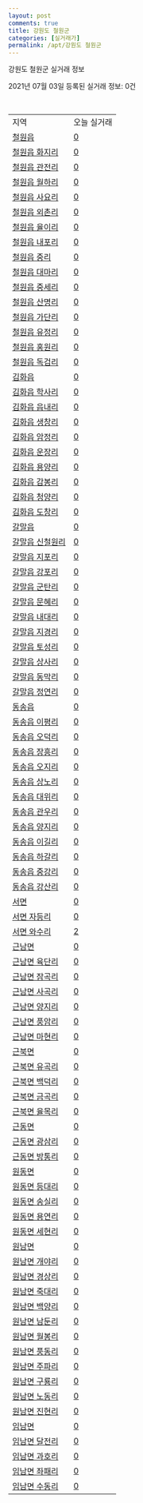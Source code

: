 ```yaml
---
layout: post
comments: true
title: 강원도 철원군
categories: [실거래가]
permalink: /apt/강원도 철원군
---
```


강원도 철원군 실거래 정보

2021년 07월 03일 등록된 실거래 정보: 0건

<script type="text/javascript">
  google.charts.load('current', {'packages':['corechart']});
  google.charts.setOnLoadCallback(drawChart);

  function drawChart() {
    var data = google.visualization.arrayToDataTable([['거래일', '매매', '전월세', '전매'], ['20-07', 9, 0, 0], ['20-08', 8, 2, 0], ['20-09', 11, 1, 0], ['20-10', 18, 4, 0], ['20-11', 16, 5, 0], ['20-12', 9, 2, 0], ['21-01', 10, 4, 0], ['21-02', 11, 8, 0], ['21-03', 18, 3, 0], ['21-04', 10, 3, 0], ['21-05', 12, 0, 0], ['21-06', 9, 109, 0]]);

    var options = {
      title: '최근 유형별 거래량 추이',
      legend: { position: 'bottom' }
    };

    var chart = new google.visualization.LineChart(document.getElementById('columnchart_material'));
    chart.draw(data, (options));
  }
</script>

<div id="columnchart_material" style="width: 95%; margin-left: -35px"></div>
<br>
<table class="sortable">
  <tr>
    <td>지역</td>
    <td>오늘 실거래</td>
  </tr>

  
  <tr class="item">
    <td><a href="강원도 철원군 철원읍">철원읍</a></td>
    <td><a href="강원도 철원군 철원읍">0</a></td>
  </tr>
    

  <tr class="item">
    <td><a href="강원도 철원군 철원읍 화지리">철원읍 화지리</a></td>
    <td><a href="강원도 철원군 철원읍 화지리">0</a></td>
  </tr>
    

  <tr class="item">
    <td><a href="강원도 철원군 철원읍 관전리">철원읍 관전리</a></td>
    <td><a href="강원도 철원군 철원읍 관전리">0</a></td>
  </tr>
    

  <tr class="item">
    <td><a href="강원도 철원군 철원읍 월하리">철원읍 월하리</a></td>
    <td><a href="강원도 철원군 철원읍 월하리">0</a></td>
  </tr>
    

  <tr class="item">
    <td><a href="강원도 철원군 철원읍 사요리">철원읍 사요리</a></td>
    <td><a href="강원도 철원군 철원읍 사요리">0</a></td>
  </tr>
    

  <tr class="item">
    <td><a href="강원도 철원군 철원읍 외촌리">철원읍 외촌리</a></td>
    <td><a href="강원도 철원군 철원읍 외촌리">0</a></td>
  </tr>
    

  <tr class="item">
    <td><a href="강원도 철원군 철원읍 율이리">철원읍 율이리</a></td>
    <td><a href="강원도 철원군 철원읍 율이리">0</a></td>
  </tr>
    

  <tr class="item">
    <td><a href="강원도 철원군 철원읍 내포리">철원읍 내포리</a></td>
    <td><a href="강원도 철원군 철원읍 내포리">0</a></td>
  </tr>
    

  <tr class="item">
    <td><a href="강원도 철원군 철원읍 중리">철원읍 중리</a></td>
    <td><a href="강원도 철원군 철원읍 중리">0</a></td>
  </tr>
    

  <tr class="item">
    <td><a href="강원도 철원군 철원읍 대마리">철원읍 대마리</a></td>
    <td><a href="강원도 철원군 철원읍 대마리">0</a></td>
  </tr>
    

  <tr class="item">
    <td><a href="강원도 철원군 철원읍 중세리">철원읍 중세리</a></td>
    <td><a href="강원도 철원군 철원읍 중세리">0</a></td>
  </tr>
    

  <tr class="item">
    <td><a href="강원도 철원군 철원읍 산명리">철원읍 산명리</a></td>
    <td><a href="강원도 철원군 철원읍 산명리">0</a></td>
  </tr>
    

  <tr class="item">
    <td><a href="강원도 철원군 철원읍 가단리">철원읍 가단리</a></td>
    <td><a href="강원도 철원군 철원읍 가단리">0</a></td>
  </tr>
    

  <tr class="item">
    <td><a href="강원도 철원군 철원읍 유정리">철원읍 유정리</a></td>
    <td><a href="강원도 철원군 철원읍 유정리">0</a></td>
  </tr>
    

  <tr class="item">
    <td><a href="강원도 철원군 철원읍 홍원리">철원읍 홍원리</a></td>
    <td><a href="강원도 철원군 철원읍 홍원리">0</a></td>
  </tr>
    

  <tr class="item">
    <td><a href="강원도 철원군 철원읍 독검리">철원읍 독검리</a></td>
    <td><a href="강원도 철원군 철원읍 독검리">0</a></td>
  </tr>
    

  <tr class="item">
    <td><a href="강원도 철원군 김화읍">김화읍</a></td>
    <td><a href="강원도 철원군 김화읍">0</a></td>
  </tr>
    

  <tr class="item">
    <td><a href="강원도 철원군 김화읍 학사리">김화읍 학사리</a></td>
    <td><a href="강원도 철원군 김화읍 학사리">0</a></td>
  </tr>
    

  <tr class="item">
    <td><a href="강원도 철원군 김화읍 읍내리">김화읍 읍내리</a></td>
    <td><a href="강원도 철원군 김화읍 읍내리">0</a></td>
  </tr>
    

  <tr class="item">
    <td><a href="강원도 철원군 김화읍 생창리">김화읍 생창리</a></td>
    <td><a href="강원도 철원군 김화읍 생창리">0</a></td>
  </tr>
    

  <tr class="item">
    <td><a href="강원도 철원군 김화읍 암정리">김화읍 암정리</a></td>
    <td><a href="강원도 철원군 김화읍 암정리">0</a></td>
  </tr>
    

  <tr class="item">
    <td><a href="강원도 철원군 김화읍 운장리">김화읍 운장리</a></td>
    <td><a href="강원도 철원군 김화읍 운장리">0</a></td>
  </tr>
    

  <tr class="item">
    <td><a href="강원도 철원군 김화읍 용양리">김화읍 용양리</a></td>
    <td><a href="강원도 철원군 김화읍 용양리">0</a></td>
  </tr>
    

  <tr class="item">
    <td><a href="강원도 철원군 김화읍 감봉리">김화읍 감봉리</a></td>
    <td><a href="강원도 철원군 김화읍 감봉리">0</a></td>
  </tr>
    

  <tr class="item">
    <td><a href="강원도 철원군 김화읍 청양리">김화읍 청양리</a></td>
    <td><a href="강원도 철원군 김화읍 청양리">0</a></td>
  </tr>
    

  <tr class="item">
    <td><a href="강원도 철원군 김화읍 도창리">김화읍 도창리</a></td>
    <td><a href="강원도 철원군 김화읍 도창리">0</a></td>
  </tr>
    

  <tr class="item">
    <td><a href="강원도 철원군 갈말읍">갈말읍</a></td>
    <td><a href="강원도 철원군 갈말읍">0</a></td>
  </tr>
    

  <tr class="item">
    <td><a href="강원도 철원군 갈말읍 신철원리">갈말읍 신철원리</a></td>
    <td><a href="강원도 철원군 갈말읍 신철원리">0</a></td>
  </tr>
    

  <tr class="item">
    <td><a href="강원도 철원군 갈말읍 지포리">갈말읍 지포리</a></td>
    <td><a href="강원도 철원군 갈말읍 지포리">0</a></td>
  </tr>
    

  <tr class="item">
    <td><a href="강원도 철원군 갈말읍 강포리">갈말읍 강포리</a></td>
    <td><a href="강원도 철원군 갈말읍 강포리">0</a></td>
  </tr>
    

  <tr class="item">
    <td><a href="강원도 철원군 갈말읍 군탄리">갈말읍 군탄리</a></td>
    <td><a href="강원도 철원군 갈말읍 군탄리">0</a></td>
  </tr>
    

  <tr class="item">
    <td><a href="강원도 철원군 갈말읍 문혜리">갈말읍 문혜리</a></td>
    <td><a href="강원도 철원군 갈말읍 문혜리">0</a></td>
  </tr>
    

  <tr class="item">
    <td><a href="강원도 철원군 갈말읍 내대리">갈말읍 내대리</a></td>
    <td><a href="강원도 철원군 갈말읍 내대리">0</a></td>
  </tr>
    

  <tr class="item">
    <td><a href="강원도 철원군 갈말읍 지경리">갈말읍 지경리</a></td>
    <td><a href="강원도 철원군 갈말읍 지경리">0</a></td>
  </tr>
    

  <tr class="item">
    <td><a href="강원도 철원군 갈말읍 토성리">갈말읍 토성리</a></td>
    <td><a href="강원도 철원군 갈말읍 토성리">0</a></td>
  </tr>
    

  <tr class="item">
    <td><a href="강원도 철원군 갈말읍 상사리">갈말읍 상사리</a></td>
    <td><a href="강원도 철원군 갈말읍 상사리">0</a></td>
  </tr>
    

  <tr class="item">
    <td><a href="강원도 철원군 갈말읍 동막리">갈말읍 동막리</a></td>
    <td><a href="강원도 철원군 갈말읍 동막리">0</a></td>
  </tr>
    

  <tr class="item">
    <td><a href="강원도 철원군 갈말읍 정연리">갈말읍 정연리</a></td>
    <td><a href="강원도 철원군 갈말읍 정연리">0</a></td>
  </tr>
    

  <tr class="item">
    <td><a href="강원도 철원군 동송읍">동송읍</a></td>
    <td><a href="강원도 철원군 동송읍">0</a></td>
  </tr>
    

  <tr class="item">
    <td><a href="강원도 철원군 동송읍 이평리">동송읍 이평리</a></td>
    <td><a href="강원도 철원군 동송읍 이평리">0</a></td>
  </tr>
    

  <tr class="item">
    <td><a href="강원도 철원군 동송읍 오덕리">동송읍 오덕리</a></td>
    <td><a href="강원도 철원군 동송읍 오덕리">0</a></td>
  </tr>
    

  <tr class="item">
    <td><a href="강원도 철원군 동송읍 장흥리">동송읍 장흥리</a></td>
    <td><a href="강원도 철원군 동송읍 장흥리">0</a></td>
  </tr>
    

  <tr class="item">
    <td><a href="강원도 철원군 동송읍 오지리">동송읍 오지리</a></td>
    <td><a href="강원도 철원군 동송읍 오지리">0</a></td>
  </tr>
    

  <tr class="item">
    <td><a href="강원도 철원군 동송읍 상노리">동송읍 상노리</a></td>
    <td><a href="강원도 철원군 동송읍 상노리">0</a></td>
  </tr>
    

  <tr class="item">
    <td><a href="강원도 철원군 동송읍 대위리">동송읍 대위리</a></td>
    <td><a href="강원도 철원군 동송읍 대위리">0</a></td>
  </tr>
    

  <tr class="item">
    <td><a href="강원도 철원군 동송읍 관우리">동송읍 관우리</a></td>
    <td><a href="강원도 철원군 동송읍 관우리">0</a></td>
  </tr>
    

  <tr class="item">
    <td><a href="강원도 철원군 동송읍 양지리">동송읍 양지리</a></td>
    <td><a href="강원도 철원군 동송읍 양지리">0</a></td>
  </tr>
    

  <tr class="item">
    <td><a href="강원도 철원군 동송읍 이길리">동송읍 이길리</a></td>
    <td><a href="강원도 철원군 동송읍 이길리">0</a></td>
  </tr>
    

  <tr class="item">
    <td><a href="강원도 철원군 동송읍 하갈리">동송읍 하갈리</a></td>
    <td><a href="강원도 철원군 동송읍 하갈리">0</a></td>
  </tr>
    

  <tr class="item">
    <td><a href="강원도 철원군 동송읍 중강리">동송읍 중강리</a></td>
    <td><a href="강원도 철원군 동송읍 중강리">0</a></td>
  </tr>
    

  <tr class="item">
    <td><a href="강원도 철원군 동송읍 강산리">동송읍 강산리</a></td>
    <td><a href="강원도 철원군 동송읍 강산리">0</a></td>
  </tr>
    

  <tr class="item">
    <td><a href="강원도 철원군 서면">서면</a></td>
    <td><a href="강원도 철원군 서면">0</a></td>
  </tr>
    

  <tr class="item">
    <td><a href="강원도 철원군 서면 자등리">서면 자등리</a></td>
    <td><a href="강원도 철원군 서면 자등리">0</a></td>
  </tr>
    

  <tr class="item">
    <td><a href="강원도 철원군 서면 와수리">서면 와수리</a></td>
    <td><a href="강원도 철원군 서면 와수리">2</a></td>
  </tr>
    

  <tr class="item">
    <td><a href="강원도 철원군 근남면">근남면</a></td>
    <td><a href="강원도 철원군 근남면">0</a></td>
  </tr>
    

  <tr class="item">
    <td><a href="강원도 철원군 근남면 육단리">근남면 육단리</a></td>
    <td><a href="강원도 철원군 근남면 육단리">0</a></td>
  </tr>
    

  <tr class="item">
    <td><a href="강원도 철원군 근남면 잠곡리">근남면 잠곡리</a></td>
    <td><a href="강원도 철원군 근남면 잠곡리">0</a></td>
  </tr>
    

  <tr class="item">
    <td><a href="강원도 철원군 근남면 사곡리">근남면 사곡리</a></td>
    <td><a href="강원도 철원군 근남면 사곡리">0</a></td>
  </tr>
    

  <tr class="item">
    <td><a href="강원도 철원군 근남면 양지리">근남면 양지리</a></td>
    <td><a href="강원도 철원군 근남면 양지리">0</a></td>
  </tr>
    

  <tr class="item">
    <td><a href="강원도 철원군 근남면 풍암리">근남면 풍암리</a></td>
    <td><a href="강원도 철원군 근남면 풍암리">0</a></td>
  </tr>
    

  <tr class="item">
    <td><a href="강원도 철원군 근남면 마현리">근남면 마현리</a></td>
    <td><a href="강원도 철원군 근남면 마현리">0</a></td>
  </tr>
    

  <tr class="item">
    <td><a href="강원도 철원군 근북면">근북면</a></td>
    <td><a href="강원도 철원군 근북면">0</a></td>
  </tr>
    

  <tr class="item">
    <td><a href="강원도 철원군 근북면 유곡리">근북면 유곡리</a></td>
    <td><a href="강원도 철원군 근북면 유곡리">0</a></td>
  </tr>
    

  <tr class="item">
    <td><a href="강원도 철원군 근북면 백덕리">근북면 백덕리</a></td>
    <td><a href="강원도 철원군 근북면 백덕리">0</a></td>
  </tr>
    

  <tr class="item">
    <td><a href="강원도 철원군 근북면 금곡리">근북면 금곡리</a></td>
    <td><a href="강원도 철원군 근북면 금곡리">0</a></td>
  </tr>
    

  <tr class="item">
    <td><a href="강원도 철원군 근북면 율목리">근북면 율목리</a></td>
    <td><a href="강원도 철원군 근북면 율목리">0</a></td>
  </tr>
    

  <tr class="item">
    <td><a href="강원도 철원군 근동면">근동면</a></td>
    <td><a href="강원도 철원군 근동면">0</a></td>
  </tr>
    

  <tr class="item">
    <td><a href="강원도 철원군 근동면 광삼리">근동면 광삼리</a></td>
    <td><a href="강원도 철원군 근동면 광삼리">0</a></td>
  </tr>
    

  <tr class="item">
    <td><a href="강원도 철원군 근동면 방통리">근동면 방통리</a></td>
    <td><a href="강원도 철원군 근동면 방통리">0</a></td>
  </tr>
    

  <tr class="item">
    <td><a href="강원도 철원군 원동면">원동면</a></td>
    <td><a href="강원도 철원군 원동면">0</a></td>
  </tr>
    

  <tr class="item">
    <td><a href="강원도 철원군 원동면 등대리">원동면 등대리</a></td>
    <td><a href="강원도 철원군 원동면 등대리">0</a></td>
  </tr>
    

  <tr class="item">
    <td><a href="강원도 철원군 원동면 송실리">원동면 송실리</a></td>
    <td><a href="강원도 철원군 원동면 송실리">0</a></td>
  </tr>
    

  <tr class="item">
    <td><a href="강원도 철원군 원동면 용연리">원동면 용연리</a></td>
    <td><a href="강원도 철원군 원동면 용연리">0</a></td>
  </tr>
    

  <tr class="item">
    <td><a href="강원도 철원군 원동면 세현리">원동면 세현리</a></td>
    <td><a href="강원도 철원군 원동면 세현리">0</a></td>
  </tr>
    

  <tr class="item">
    <td><a href="강원도 철원군 원남면">원남면</a></td>
    <td><a href="강원도 철원군 원남면">0</a></td>
  </tr>
    

  <tr class="item">
    <td><a href="강원도 철원군 원남면 개야리">원남면 개야리</a></td>
    <td><a href="강원도 철원군 원남면 개야리">0</a></td>
  </tr>
    

  <tr class="item">
    <td><a href="강원도 철원군 원남면 경상리">원남면 경상리</a></td>
    <td><a href="강원도 철원군 원남면 경상리">0</a></td>
  </tr>
    

  <tr class="item">
    <td><a href="강원도 철원군 원남면 죽대리">원남면 죽대리</a></td>
    <td><a href="강원도 철원군 원남면 죽대리">0</a></td>
  </tr>
    

  <tr class="item">
    <td><a href="강원도 철원군 원남면 백양리">원남면 백양리</a></td>
    <td><a href="강원도 철원군 원남면 백양리">0</a></td>
  </tr>
    

  <tr class="item">
    <td><a href="강원도 철원군 원남면 남둔리">원남면 남둔리</a></td>
    <td><a href="강원도 철원군 원남면 남둔리">0</a></td>
  </tr>
    

  <tr class="item">
    <td><a href="강원도 철원군 원남면 월봉리">원남면 월봉리</a></td>
    <td><a href="강원도 철원군 원남면 월봉리">0</a></td>
  </tr>
    

  <tr class="item">
    <td><a href="강원도 철원군 원남면 풍동리">원남면 풍동리</a></td>
    <td><a href="강원도 철원군 원남면 풍동리">0</a></td>
  </tr>
    

  <tr class="item">
    <td><a href="강원도 철원군 원남면 주파리">원남면 주파리</a></td>
    <td><a href="강원도 철원군 원남면 주파리">0</a></td>
  </tr>
    

  <tr class="item">
    <td><a href="강원도 철원군 원남면 구룡리">원남면 구룡리</a></td>
    <td><a href="강원도 철원군 원남면 구룡리">0</a></td>
  </tr>
    

  <tr class="item">
    <td><a href="강원도 철원군 원남면 노동리">원남면 노동리</a></td>
    <td><a href="강원도 철원군 원남면 노동리">0</a></td>
  </tr>
    

  <tr class="item">
    <td><a href="강원도 철원군 원남면 진현리">원남면 진현리</a></td>
    <td><a href="강원도 철원군 원남면 진현리">0</a></td>
  </tr>
    

  <tr class="item">
    <td><a href="강원도 철원군 임남면">임남면</a></td>
    <td><a href="강원도 철원군 임남면">0</a></td>
  </tr>
    

  <tr class="item">
    <td><a href="강원도 철원군 임남면 달전리">임남면 달전리</a></td>
    <td><a href="강원도 철원군 임남면 달전리">0</a></td>
  </tr>
    

  <tr class="item">
    <td><a href="강원도 철원군 임남면 과호리">임남면 과호리</a></td>
    <td><a href="강원도 철원군 임남면 과호리">0</a></td>
  </tr>
    

  <tr class="item">
    <td><a href="강원도 철원군 임남면 좌패리">임남면 좌패리</a></td>
    <td><a href="강원도 철원군 임남면 좌패리">0</a></td>
  </tr>
    

  <tr class="item">
    <td><a href="강원도 철원군 임남면 수동리">임남면 수동리</a></td>
    <td><a href="강원도 철원군 임남면 수동리">0</a></td>
  </tr>
    


</table>


    
